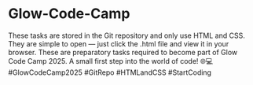 # Glow-Code-Camp
These tasks are stored in the Git repository and only use HTML and CSS. They are simple to open — just click the .html file and view it in your browser. These are preparatory tasks required to become part of Glow Code Camp 2025. A small first step into the world of code! 🌐💻  #GlowCodeCamp2025 #GitRepo #HTMLandCSS #StartCoding
